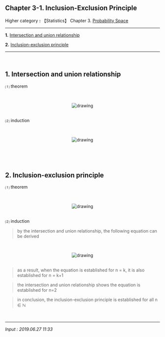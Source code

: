 ## **Chapter 3-1. Inclusion-Exclusion Principle**

Higher category **:** 【Statistics】 Chapter 3. [Probability Space](https://jb243.github.io/pages/1623)  

---

**1.** [Intersection and union relationship](#1-intersection-and-union-relationship)

**2.** [Inclusion-exclusion principle](#2-inclusion-exclusion-principle)

---

<br>

## **1. Intersection and union relationship**

⑴ theorem 

<br><center><img src="https://img1.daumcdn.net/thumb/R1280x0/?scode=mtistory2&fname=https://blog.kakaocdn.net/dn/mvPpA/btrup7C2bxs/LrOYMPYIarN6UyxFggKX8K/img.png" alt="drawing" /></center><br>

⑵ induction

<br><center><img src="https://img1.daumcdn.net/thumb/R1280x0/?scode=mtistory2&fname=https://blog.kakaocdn.net/dn/bcgDag/btrutk2Wshg/KbEm2X7fKOQ5p7zSFr0gT1/img.png" alt="drawing" /></center><br>

<br>

<br>

## **2. Inclusion-exclusion principle** 

⑴ theorem

<br><center><img src="https://img1.daumcdn.net/thumb/R1280x0/?scode=mtistory2&fname=https://blog.kakaocdn.net/dn/b1Uccd/btrukgnglMF/4ZO2EklHrQoFlEQqRw3CPK/img.png" alt="drawing" /></center><br>

⑵ induction

> by the intersection and union relationship, the following equation can be derived 

<br><center><img src="https://img1.daumcdn.net/thumb/R1280x0/?scode=mtistory2&fname=https://blog.kakaocdn.net/dn/NstkE/btruqEWeFvC/AtGUXrGV02KKNdS99eC7j1/img.png" alt="drawing" /></center><br>

> as a result, when the equation is established for n = k, it is also established for n = k+1

> the intersection and union relationship shows the equation is established for n=2 

> in conclusion, the inclusion-exclusion principle is established for all n ∈ ℕ

<br>

---

*Input : 2019.06.27 11:33*
